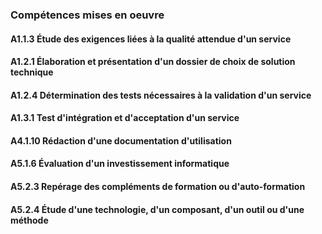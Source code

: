 ### Compétences mises en oeuvre

#### A1.1.3 Étude des exigences liées à la qualité attendue d'un service

#### A1.2.1 Élaboration et présentation d'un dossier de choix de solution technique

#### A1.2.4 Détermination des tests nécessaires à la validation d'un service

#### A1.3.1 Test d'intégration et d'acceptation d'un service

#### A4.1.10 Rédaction d'une documentation d'utilisation

#### A5.1.6 Évaluation d'un investissement informatique

#### A5.2.3 Repérage des compléments de formation ou d'auto-formation

#### A5.2.4 Étude d'une technologie, d'un composant, d'un outil ou d'une méthode